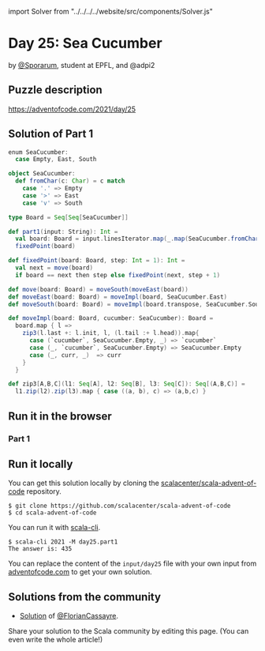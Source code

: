 import Solver from "../../../../website/src/components/Solver.js"

# Day 25: Sea Cucumber
by [@Sporarum](https://github.com/sporarum), student at EPFL, and @adpi2

## Puzzle description

https://adventofcode.com/2021/day/25

## Solution of Part 1

```scala
enum SeaCucumber:
  case Empty, East, South

object SeaCucumber:
  def fromChar(c: Char) = c match
    case '.' => Empty
    case '>' => East
    case 'v' => South

type Board = Seq[Seq[SeaCucumber]]

def part1(input: String): Int =
  val board: Board = input.linesIterator.map(_.map(SeaCucumber.fromChar(_))).toSeq
  fixedPoint(board)

def fixedPoint(board: Board, step: Int = 1): Int =
  val next = move(board)
  if board == next then step else fixedPoint(next, step + 1)

def move(board: Board) = moveSouth(moveEast(board))
def moveEast(board: Board) = moveImpl(board, SeaCucumber.East)
def moveSouth(board: Board) = moveImpl(board.transpose, SeaCucumber.South).transpose

def moveImpl(board: Board, cucumber: SeaCucumber): Board =
  board.map { l =>
    zip3(l.last +: l.init, l, (l.tail :+ l.head)).map{
      case (`cucumber`, SeaCucumber.Empty, _) => `cucumber`
      case (_, `cucumber`, SeaCucumber.Empty) => SeaCucumber.Empty
      case (_, curr, _)  => curr
    }
  }

def zip3[A,B,C](l1: Seq[A], l2: Seq[B], l3: Seq[C]): Seq[(A,B,C)] =
  l1.zip(l2).zip(l3).map { case ((a, b), c) => (a,b,c) }
```

## Run it in the browser

### Part 1

<Solver puzzle="day25-part1" year="2021"/>

## Run it locally

You can get this solution locally by cloning the [scalacenter/scala-advent-of-code](https://github.com/scalacenter/scala-advent-of-code) repository.
```
$ git clone https://github.com/scalacenter/scala-advent-of-code
$ cd scala-advent-of-code
```

You can run it with [scala-cli](https://scala-cli.virtuslab.org/).

```
$ scala-cli 2021 -M day25.part1
The answer is: 435
```

You can replace the content of the `input/day25` file with your own input from [adventofcode.com](https://adventofcode.com/2021/day/25) to get your own solution.

## Solutions from the community

- [Solution](https://github.com/FlorianCassayre/AdventOfCode-2021/blob/master/src/main/scala/adventofcode/solutions/Day25.scala) of [@FlorianCassayre](https://github.com/FlorianCassayre).

Share your solution to the Scala community by editing this page. (You can even write the whole article!)
